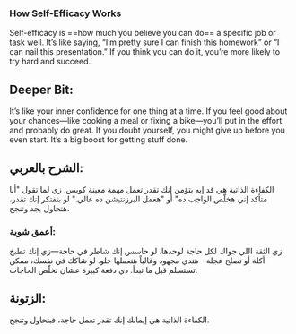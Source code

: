 ### How Self-Efficacy Works

 Self-efficacy is ==how much you believe you can do== a specific job or task well. It’s like saying, “I’m pretty sure I can finish this homework” or “I can nail this presentation.” If you think you can do it, you’re more likely to try hard and succeed.

## **Deeper Bit**: 
It’s like your inner confidence for one thing at a time. If you feel good about your chances—like cooking a meal or fixing a bike—you’ll put in the effort and probably do great. If you doubt yourself, you might give up before you even start. It’s a big boost for getting stuff done.

## **الشرح بالعربي**:
الكفاءة الذاتية هي قد إيه بتؤمن إنك تقدر تعمل مهمة معينة كويس. زي لما تقول "أنا متأكد إني هخلّص الواجب ده" أو "هعمل البرزنتيشن ده عالي." لو بتفتكر إنك تقدر، هتحاول بجد وتنجح.  

### **أعمق شوية**:
زي الثقة اللي جواك لكل حاجة لوحدها. لو حاسس إنك شاطر في حاجة—زي إنك تطبخ أكلة أو تصلح عجلة—هتدي مجهود وغالباً هتعملها حلو. لو شاكك في نفسك، ممكن تستسلم قبل ما تبدأ. دي دفعة كبيرة عشان تخلّص الحاجات.

## **الزتونة**:
الكفاءة الذاتية هي إيمانك إنك تقدر تعمل حاجة، فبتحاول وتنجح.